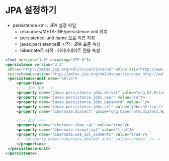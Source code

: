 # JPA 설정하기

- persistence.xml : JPA 설정 파일
  - resources/META-INF/persistence.xml 위치
  - persistence-unit name 으로 이름 지정
  - javax.persistence로 시작 : JPA 표준 속성
  - hibernate로 시작 : 하이버네이트 전용 속성

```xml
<?xml version="1.0" encoding="UTF-8"?> 
<persistence version="2.2" 
 xmlns="http://xmlns.jcp.org/xml/ns/persistence" xmlns:xsi="http://www.w3.org/2001/XMLSchema-instance" 
 xsi:schemaLocation="http://xmlns.jcp.org/xml/ns/persistence http://xmlns.jcp.org/xml/ns/persistence/persistence_2_2.xsd"> 
 <persistence-unit name="hello"> 
     <properties> 
     <!-- 필수 속성 --> 
     <property name="javax.persistence.jdbc.driver" value="org.h2.Driver"/> 
     <property name="javax.persistence.jdbc.user" value="sa"/> 
     <property name="javax.persistence.jdbc.password" value=""/> 
     <property name="javax.persistence.jdbc.url" value="jdbc:h2:tcp://localhost/~/test"/> 
     <property name="hibernate.dialect" value="org.hibernate.dialect.H2Dialect"/> 

     <!-- 옵션 --> 
     <property name="hibernate.show_sql" value="true"/> 
     <property name="hibernate.format_sql" value="true"/> 
     <property name="hibernate.use_sql_comments" value="true"/> 
     <!--<property name="hibernate.hbm2ddl.auto" value="create" />--> 
     </properties> 
 </persistence-unit> 
</persistence>
```
